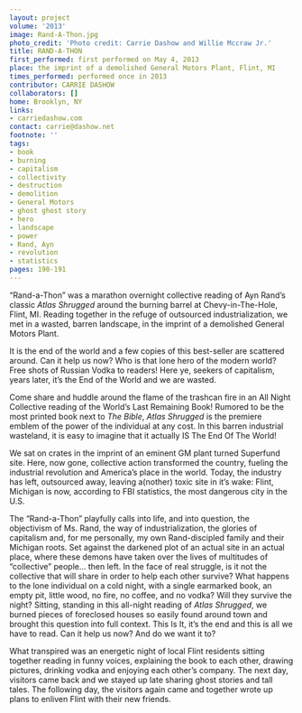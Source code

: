 ```yaml
---
layout: project
volume: '2013'
image: Rand-A-Thon.jpg
photo_credit: 'Photo credit: Carrie Dashow and Willie Mccraw Jr.'
title: RAND-A-THON
first_performed: first performed on May 4, 2013
place: the imprint of a demolished General Motors Plant, Flint, MI
times_performed: performed once in 2013
contributor: CARRIE DASHOW
collaborators: []
home: Brooklyn, NY
links:
- carriedashow.com
contact: carrie@dashow.net
footnote: ''
tags:
- book
- burning
- capitalism
- collectivity
- destruction
- demolition
- General Motors
- ghost ghost story
- hero
- landscape
- power
- Rand, Ayn
- revolution
- statistics
pages: 190-191
---
```


“Rand-a-Thon” was a marathon overnight collective reading of Ayn Rand’s classic _Atlas Shrugged_ around the burning barrel at Chevy-in-The-Hole, Flint, MI. Reading together in the refuge of outsourced industrialization, we met in a wasted, barren landscape, in the imprint of a demolished General Motors Plant.

It is the end of the world and a few copies of this best-seller are scattered around. Can it help us now? Who is that lone hero of the modern world? Free shots of Russian Vodka to readers! Here ye, seekers of capitalism, years later, it’s the End of the World and we are wasted.

Come share and huddle around the flame of the trashcan fire in an All Night Collective reading of the World’s Last Remaining Book! Rumored to be the most printed book next to _The Bible_, _Atlas Shrugged_ is the premiere emblem of the power of the individual at any cost. In this barren industrial wasteland, it is easy to imagine that it actually IS The End Of The World!

We sat on crates in the imprint of an eminent GM plant turned Superfund site. Here, now gone, collective action transformed the country, fueling the industrial revolution and America’s place in the world. Today, the industry has left, outsourced away, leaving a(nother) toxic site in it’s wake: Flint, Michigan is now, according to FBI statistics, the most dangerous city in the U.S.

The “Rand-a-Thon” playfully calls into life, and into question, the objectivism of Ms. Rand, the way of industrialization, the glories of capitalism and, for me personally, my own Rand-discipled family and their Michigan roots. Set against the darkened plot of an actual site in an actual place, where these demons have taken over the lives of multitudes of “collective” people… then left. In the face of real struggle, is it not the collective that will share in order to help each other survive? What happens to the lone individual on a cold night, with a single earmarked book, an empty pit, little wood, no fire, no coffee, and no vodka? Will they survive the night? Sitting, standing in this all-night reading of _Atlas Shrugged_, we burned pieces of foreclosed houses so easily found around town and brought this question into full context. This Is It, it’s the end and this is all we have to read. Can it help us now? And do we want it to?

What transpired was an energetic night of local Flint residents sitting together reading in funny voices, explaining the book to each other, drawing pictures, drinking vodka and enjoying each other’s company. The next day, visitors came back and we stayed up late sharing ghost stories and tall tales. The following day, the visitors again came and together wrote up plans to enliven Flint with their new friends.
